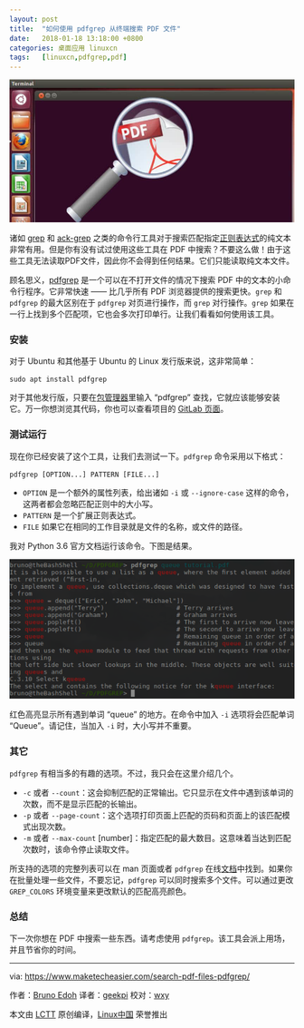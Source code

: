 ```yaml
---
layout: post
title:	"如何使用 pdfgrep 从终端搜索 PDF 文件"
date:	2018-01-18 13:18:00 +0800 
categories:	桌面应用 linuxcn 
tags:	[linuxcn,pdfgrep,pdf]
---
```



![](/Asserts/Images/album/201801/16/132004ioiyi5n78n58ziin.jpg)


诸如 [grep](https://www.maketecheasier.com/what-is-grep-and-uses/) 和 [ack-grep](https://www.maketecheasier.com/ack-a-better-grep/) 之类的命令行工具对于搜索匹配指定[正则表达式](https://www.maketecheasier.com/the-beginner-guide-to-regular-expressions/)的纯文本非常有用。但是你有没有试过使用这些工具在 PDF 中搜索？不要这么做！由于这些工具无法读取PDF文件，因此你不会得到任何结果。它们只能读取纯文本文件。


顾名思义，[pdfgrep](https://pdfgrep.org/) 是一个可以在不打开文件的情况下搜索 PDF 中的文本的小命令行程序。它非常快速 —— 比几乎所有 PDF 浏览器提供的搜索更快。`grep` 和 `pdfgrep` 的最大区别在于 `pdfgrep` 对页进行操作，而 `grep` 对行操作。`grep` 如果在一行上找到多个匹配项，它也会多次打印单行。让我们看看如何使用该工具。


### 安装


对于 Ubuntu 和其他基于 Ubuntu 的 Linux 发行版来说，这非常简单：



```
sudo apt install pdfgrep

```

对于其他发行版，只要在[包管理器](https://www.maketecheasier.com/install-software-in-various-linux-distros/)里输入 “pdfgrep” 查找，它就应该能够安装它。万一你想浏览其代码，你也可以查看项目的 [GitLab 页面](https://gitlab.com/pdfgrep/pdfgrep)。


### 测试运行


现在你已经安装了这个工具，让我们去测试一下。`pdfgrep` 命令采用以下格式：



```
pdfgrep [OPTION...] PATTERN [FILE...]

```

* `OPTION` 是一个额外的属性列表，给出诸如 `-i` 或 `--ignore-case` 这样的命令，这两者都会忽略匹配正则中的大小写。
* `PATTERN` 是一个扩展正则表达式。
* `FILE` 如果它在相同的工作目录就是文件的名称，或文件的路径。


我对 Python 3.6 官方文档运行该命令。下图是结果。


![pdfgrep search](/Asserts/Images/album/201801/16/132005kwnwdjgo6d76wigi.png "pdfgrep search")


红色高亮显示所有遇到单词 “queue” 的地方。在命令中加入 `-i` 选项将会匹配单词 “Queue”。请记住，当加入 `-i` 时，大小写并不重要。


### 其它


`pdfgrep` 有相当多的有趣的选项。不过，我只会在这里介绍几个。


* `-c` 或者 `--count`：这会抑制匹配的正常输出。它只显示在文件中遇到该单词的次数，而不是显示匹配的长输出。
* `-p` 或者 `--page-count`：这个选项打印页面上匹配的页码和页面上的该匹配模式出现次数。
* `-m` 或者 `--max-count` [number]：指定匹配的最大数目。这意味着当达到匹配次数时，该命令停止读取文件。


所支持的选项的完整列表可以在 man 页面或者 `pdfgrep` 在线[文档](https://pdfgrep.org/doc.html)中找到。如果你在批量处理一些文件，不要忘记，`pdfgrep` 可以同时搜索多个文件。可以通过更改 `GREP_COLORS` 环境变量来更改默认的匹配高亮颜色。


### 总结


下一次你想在 PDF 中搜索一些东西。请考虑使用 `pdfgrep`。该工具会派上用场，并且节省你的时间。




---


via: <https://www.maketecheasier.com/search-pdf-files-pdfgrep/>


作者：[Bruno Edoh](https://www.maketecheasier.com) 译者：[geekpi](https://github.com/geekpi) 校对：[wxy](https://github.com/wxy)


本文由 [LCTT](https://github.com/LCTT/TranslateProject) 原创编译，[Linux中国](https://linux.cn/) 荣誉推出
